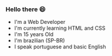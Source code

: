 ### Hello there 😄

- I'm a Web Developer
- I'm currently learning HTML and CSS
- I'm 15 years Old
- I'm brazilian (SP-BR) 
- I speak portuguese and basic English
<!--
**MuriWolf/MuriWolf** is a ✨ _special_ ✨ repository because its `README.md` (this file) appears on your GitHub profile.

Here are some ideas to get you started:

- 🔭 I’m currently working on ...
- 🌱 I’m currently learning ...
- 👯 I’m looking to collaborate on ...
- 🤔 I’m looking for help with ...
- 💬 Ask me about ...
- 📫 How to reach me: ...
- 😄 Pronouns: ...
- ⚡ Fun fact: ...
-->
